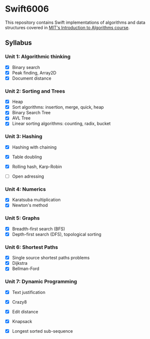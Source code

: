 # Swift6006

This repository contains Swift implementations of algorithms and data structures covered in [MIT's Introduction to Algorithms
course](https://ocw.mit.edu/courses/electrical-engineering-and-computer-science/6-006-introduction-to-algorithms-fall-2011/). 

## Syllabus
### Unit 1: Algorithmic thinking
- [x] Binary search
- [x] Peak finding, Array2D
- [x] Document distance

### Unit 2: Sorting and Trees
- [x] Heap 
- [x] Sort algorithms: insertion, merge, quick, heap
- [x] Binary Search Tree
- [x] AVL Tree
- [x] Linear sorting algorithms: counting, radix, bucket

### Unit 3: Hashing
- [x] Hashing with chaining
- [x] Table doubling
- [x] Rolling hash, Karp-Robin
- [ ] Open adressing


### Unit 4: Numerics
- [x] Karatsuba multiplication
- [x] Newton's method

### Unit 5: Graphs
- [x] Breadth-first search (BFS)
- [x] Depth-first search (DFS), topological sorting

### Unit 6: Shortest Paths
- [x] Single source shortest paths problems
- [x] Dijkstra
- [x] Bellman-Ford

### Unit 7: Dynamic Programming
- [x] Text justification
- [x] Crazy8
- [x] Edit distance
- [x] Knapsack
- [x] Longest sorted sub-sequence





